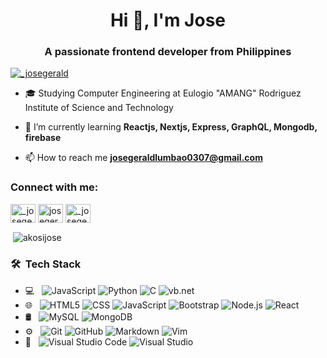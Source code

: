 
<!-- <h2> Hey there! I'm Jose Gerald.</h2>

<h3> 👨🏻‍💻 &nbsp;About Me </h3>

- 🤔 &nbsp; Exploring new technologies and developing software solutions and quick hacks.
- 🎓 &nbsp; Studying Computer Engineering at Eulogio "AMANG" Rodriguez Institute of Science and Technology
- 🌱 &nbsp; Learning more about Web Development, Specially **MERN** stack -->

<!-- new profile added -->
<h1 align="center">Hi 👋, I'm Jose</h1>
<h3 align="center">A passionate frontend developer from Philippines</h3>

<p align="left"> <a href="https://twitter.com/_josegerald" target="blank"><img src="https://img.shields.io/twitter/follow/_josegerald?logo=twitter&style=for-the-badge" alt="_josegerald" /></a> </p>

- 🎓 Studying Computer Engineering at Eulogio "AMANG" Rodriguez Institute of Science and Technology

- 🌱 I’m currently learning **Reactjs, Nextjs, Express, GraphQL, Mongodb, firebase**

- 📫 How to reach me **josegeraldlumbao0307@gmail.com**

<h3 align="left">Connect with me:</h3>
<p align="left">
<a href="https://twitter.com/_josegerald" target="blank"><img align="center" src="https://raw.githubusercontent.com/rahuldkjain/github-profile-readme-generator/master/src/images/icons/Social/twitter.svg" alt="_josegerald" height="30" width="40" /></a>
<a href="https://fb.com/josegerald.lumbao" target="blank"><img align="center" src="https://raw.githubusercontent.com/rahuldkjain/github-profile-readme-generator/master/src/images/icons/Social/facebook.svg" alt="josegerald.lumbao" height="30" width="40" /></a>
<a href="https://instagram.com/_josegerald" target="blank"><img align="center" src="https://raw.githubusercontent.com/rahuldkjain/github-profile-readme-generator/master/src/images/icons/Social/instagram.svg" alt="_josegerald" height="30" width="40" /></a>
</p>

<!-- <p><img align="left" src="https://github-readme-stats.vercel.app/api/top-langs?username=akosijose&show_icons=true&locale=en&layout=compact" alt="akosijose" /></p> -->

<p>&nbsp;<img align="center" src="https://github-readme-stats.vercel.app/api?username=akosijose&show_icons=true&locale=en" alt="akosijose" /></p

  
<br />
<h3> 🛠 &nbsp;Tech Stack</h3>

- 💻 &nbsp;
  ![JavaScript](https://img.shields.io/badge/-JavaScript-333333?style=flat&logo=javascript)
  ![Python](https://img.shields.io/badge/-Python-333333?style=flat&logo=python)
  ![C](https://img.shields.io/badge/-C-333333?style=flat&logo=c&logoColor=007396)
  ![vb.net](https://img.shields.io/badge/-vb.net-333333?style=flat&logo=dotnet&logoColor=512BD4)
  <!--   ![C++](https://img.shields.io/badge/-C++-333333?style=flat&logo=C%2B%2B&logoColor=00599C) -->
- 🌐 &nbsp;
  ![HTML5](https://img.shields.io/badge/-HTML5-333333?style=flat&logo=HTML5)
  ![CSS](https://img.shields.io/badge/-CSS-333333?style=flat&logo=CSS3&logoColor=1572B6)
  ![JavaScript](https://img.shields.io/badge/-JavaScript-333333?style=flat&logo=javascript)
  ![Bootstrap](https://img.shields.io/badge/-Bootstrap-333333?style=flat&logo=bootstrap&logoColor=563D7C)
  ![Node.js](https://img.shields.io/badge/-Node.js-333333?style=flat&logo=node.js)
  ![React](https://img.shields.io/badge/-React-333333?style=flat&logo=react)
- 🛢 &nbsp;
  ![MySQL](https://img.shields.io/badge/-MySQL-333333?style=flat&logo=mysql)
  ![MongoDB](https://img.shields.io/badge/-MongoDB-333333?style=flat&logo=mongodb)
- ⚙️ &nbsp;
  ![Git](https://img.shields.io/badge/-Git-333333?style=flat&logo=git)
  ![GitHub](https://img.shields.io/badge/-GitHub-333333?style=flat&logo=github)
  ![Markdown](https://img.shields.io/badge/-Markdown-333333?style=flat&logo=markdown)
  ![Vim](https://img.shields.io/badge/-Vim-333333?style=flat&logo=vim&logoColor=019733)
- 🔧 &nbsp;
  ![Visual Studio Code](https://img.shields.io/badge/-Visual%20Studio%20Code-333333?style=flat&logo=visual-studio-code&logoColor=007ACC)
  ![Visual Studio](https://img.shields.io/badge/-visual%20studio-333333?style=flat&logo=visual-studio&logoColor=5C2D91)
<!-- - 🖥 &nbsp;
  ![Illustrator](https://img.shields.io/badge/-Illustrator-333333?style=flat&logo=adobe-illustrator)
  ![Photoshop](https://img.shields.io/badge/-Photoshop-333333?style=flat&logo=adobe-photoshop)
  ![InDesign](https://img.shields.io/badge/-InDesign-333333?style=flat&logo=adobe-indesign) -->

<br/>


